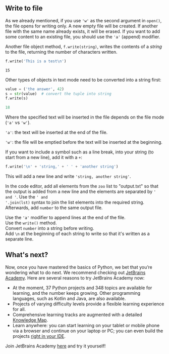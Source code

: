 ## Write to file

As we already mentioned, if you use `'w'` as the second argument in `open()`, the file opens for 
writing only. A new empty file will be created. If another file with the same name already exists, it 
will be erased. If you want to add some content to an existing file, you should use the `'a'` 
(append) modifier.  
  
Another file object method, `f.write(string)`, writes the contents of a <i>string</i> to the file, returning the 
number of characters written.

```python
f.write('This is a test\n')
```
```text
15
```
Other types of objects in text mode need to be converted into a string first:
```python
value = ('the answer', 42)
s = str(value)  # convert the tuple into string
f.write(s)
```
```python
18
```
Where the specified text will be inserted in the file depends on the file mode (`'a'` vs `'w'`).

`'a'`:  the text will be inserted at the end of the file.

`'w'`: the file will be emptied before the text will be inserted at the beginning.

If you want to include a symbol such as a line break, into your string (to start from a new line),
add it with a `+`:
```python
f.write('\n' + 'string,' + ' ' + 'another string')
```
This will add a new line and write `'string, another string'`.

In the code editor, add all elements from the `zoo` list to "output.txt" so that the output is added from
a new line and the elements are separated by `' and '`. Use the <code>' and '.join(lst)</code> syntax to 
join the list elements into the required string. Afterwards, add `number` to the same output file.

<div class='hint'>Use the <code>'a'</code> modifier to append lines at the end of the file.</div>
<div class='hint'>Use the <code>write()</code> method.</div>
<div class='hint'>Convert <code>number</code> into a string before writing.</div>
<div class="hint">Add <code>\n</code> at the beginning of each string to write so that it's written as a separate line.</div>



## What's next?

Now, once you have mastered the basics of Python, we bet that you’re wondering what to do next. 
We recommend checking out [JetBrains Academy](https://hi.hyperskill.org?utm_source=ide&utm_content=last-task). 
Here are several reasons to try JetBrains Academy now:

- At the moment, 37 Python projects and 348 topics are available for learning, and the number keeps growing.
  Other programming languages, such as Kotlin and Java, are also available.
- Projects of varying difficulty levels provide a flexible learning experience for all.
- Comprehensive learning tracks are augmented with a detailed [Knowledge Map](https://hyperskill.org/knowledge-map?utm_source=ide&utm_content=last-task).
- Learn anywhere: you can start learning on your tablet or mobile phone via a browser and continue on your 
  laptop or PC; you can even build the projects [right in your IDE](https://hyperskill.org/plugin#python).

Join JetBrains Academy [here](https://hyperskill.org/onboarding?track=python&utm_source=ide&utm_content=last-task) and try it yourself!
